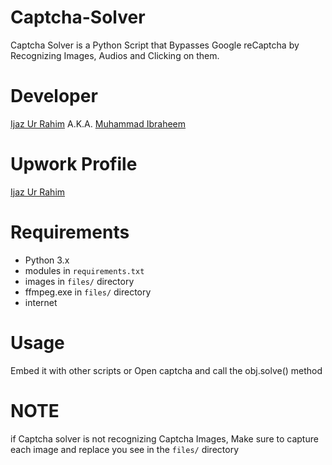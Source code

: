# Captcha-Solver
  Captcha Solver is a Python Script that Bypasses Google reCaptcha by Recognizing Images, Audios and Clicking on them.

# Developer
 <a href='https://facebook.com/MisterDebugger' target='_blank'>Ijaz Ur Rahim</a> A.K.A. <a href='https://facebook.com/muibraheem96' target='_blank'>Muhammad Ibraheem</a>

# Upwork Profile
 <a href='https://www.upwork.com/freelancers/~01c44a17a8ed828883' target='_blank'>Ijaz Ur Rahim</a>

# Requirements
  - Python 3.x
  - modules in `requirements.txt`
  - images in `files/` directory
  - ffmpeg.exe in `files/` directory
  - internet
  
# Usage
  Embed it with other scripts or Open captcha and call the obj.solve() method


# NOTE
  if Captcha solver is not recognizing Captcha Images, Make sure to capture each image and replace you see in the `files/` directory
